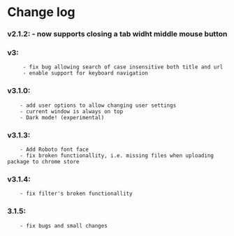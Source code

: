 
# Change log

### v2.1.2: - now supports closing a tab widht middle mouse button

### v3:
         - fix bug allowing search of case insensitive both title and url   
         - enable support for keyboard navigation
         
### v3.1.0:   
        - add user options to allow changing user settings
        - current window is always on top
        - Dark mode! (experimental)

### v3.1.3:
        - Add Roboto font face
        - fix broken functionallity, i.e. missing files when uploading package to chrome store

### v3.1.4:
        - fix filter's broken functionallity

### 3.1.5:
        - fix bugs and small changes